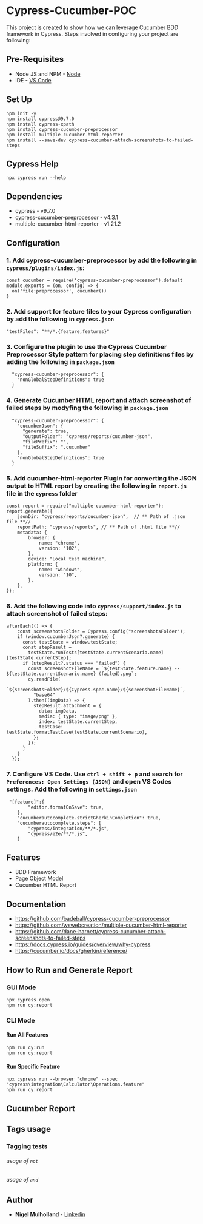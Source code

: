 # Cypress-Cucumber-POC
This project is created to show how we can leverage Cucumber BDD framework in Cypress. Steps involved in configuring your project are following:

## Pre-Requisites
* Node JS and NPM - [Node](https://nodejs.org/en/download/) 
* IDE - [VS Code](https://code.visualstudio.com/download) 


## Set Up
```
npm init -y
npm install cypress@9.7.0
npm install cypress-xpath
npm install cypress-cucumber-preprocessor 
npm install multiple-cucumber-html-reporter 
npm install --save-dev cypress-cucumber-attach-screenshots-to-failed-steps 
```  

## Cypress Help
```
npx cypress run --help
```  

## Dependencies
* cypress - v9.7.0
* cypress-cucumber-preprocessor - v4.3.1
* multiple-cucumber-html-reporter - v1.21.2

## Configuration

### 1. Add cypress-cucumber-preprocessor by add the following in `cypress/plugins/index.js`:

```
const cucumber = require('cypress-cucumber-preprocessor').default
module.exports = (on, config) => {
  on('file:preprocessor', cucumber())
}
```
### 2. Add support for feature files to your Cypress configuration by add the following in `cypress.json`

```
"testFiles": "**/*.{feature,features}"
```

### 3. Configure the plugin to use the Cypress Cucumber Preprocessor Style pattern for placing step definitions files by adding the following in `package.json`

```
  "cypress-cucumber-preprocessor": {
    "nonGlobalStepDefinitions": true
  }
```
### 4. Generate Cucumber HTML report and attach screenshot of failed steps by modyfing the following in `package.json`

```
  "cypress-cucumber-preprocessor": {
    "cucumberJson": {
      "generate": true,
      "outputFolder": "cypress/reports/cucumber-json",
      "filePrefix": "",
      "fileSuffix": ".cucumber"
    },
    "nonGlobalStepDefinitions": true
  }
```
### 5. Add cucumber-html-reporter Plugin for converting the JSON output to HTML report by creating the following in `report.js` file in the `cypress` folder

```
const report = require("multiple-cucumber-html-reporter");
report.generate({
    jsonDir: "cypress/reports/cucumber-json",  // ** Path of .json file **//
    reportPath: "cypress/reports", // ** Path of .html file **//
    metadata: {
        browser: {
            name: "chrome",
            version: "102",
        },
        device: "Local test machine",
        platform: {
            name: "windows",
            version: "10",
        },
    },
});
```
### 6. Add the following code into `cypress/support/index.js` to attach screenshot of failed steps:
```
afterEach(() => {
    const screenshotsFolder = Cypress.config("screenshotsFolder");
    if (window.cucumberJson?.generate) {
      const testState = window.testState;
      const stepResult =
        testState.runTests[testState.currentScenario.name][testState.currentStep];
      if (stepResult?.status === "failed") {
        const screenshotFileName = `${testState.feature.name} -- ${testState.currentScenario.name} (failed).png`;
        cy.readFile(
          `${screenshotsFolder}/${Cypress.spec.name}/${screenshotFileName}`,
          "base64"
        ).then((imgData) => {
          stepResult.attachment = {
            data: imgData,
            media: { type: "image/png" },
            index: testState.currentStep,
            testCase: testState.formatTestCase(testState.currentScenario),
          };
        });
      }
    }
  });
```

### 7. Configure VS Code. Use `ctrl + shift + p` and search for  `Preferences: Open Settings (JSON)` and open VS Codes settings. Add the following in `settings.json`

```
 "[feature]":{
        "editor.formatOnSave": true,
    },
    "cucumberautocomplete.strictGherkinCompletion": true,
    "cucumberautocomplete.steps": [
        "cypress/integration/**/*.js",
        "cypress/e2e/**/*.js",
    ]
```

## Features
- BDD Framework
- Page Object Model
- Cucumber HTML Report

## Documentation
- https://github.com/badeball/cypress-cucumber-preprocessor
- https://github.com/wswebcreation/multiple-cucumber-html-reporter
- https://github.com/dane-harnett/cypress-cucumber-attach-screenshots-to-failed-steps
- https://docs.cypress.io/guides/overview/why-cypress
- https://cucumber.io/docs/gherkin/reference/


## How to Run and Generate Report

### GUI Mode
```
npx cypress open
npm run cy:report
```  

### CLI Mode

#### Run All Features
```
npm run cy:run
npm run cy:report
```
#### Run Specific Feature
```
npx cypress run --browser "chrome" --spec "cypress\integration\Calculator\Operations.feature"
npm run cy:report
```  

## Cucumber Report


## Tags usage

### Tagging tests

###### usage of `not`

###### usage of `and` 


## Author
* **Nigel Mulholland** - [Linkedin](https://www.linkedin.com/in/nigel-mulholland/) 
